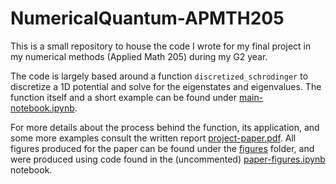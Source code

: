 # NumericalQuantum-APMTH205

This is a small repository to house the code I wrote for my final project in my numerical methods (Applied Math 205) during my G2 year.

The code is largely based around a function `discretized_schrodinger` to discretize a 1D potential and solve for the eigenstates and eigenvalues. The function itself and a short example can be found under [main-notebook.ipynb](main-notebook.ipynb).

For more details about the process behind the function, its application, and some more examples consult the written report [project-paper.pdf](project-paper.pdf). All figures produced for the paper can be found under the [figures](figures) folder, and were produced using code found in the (uncommented) [paper-figures.ipynb](paper-figures.ipynb) notebook.
